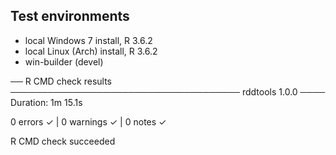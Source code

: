 ## Test environments

- local Windows 7 install, R 3.6.2
- local Linux (Arch) install, R 3.6.2
- win-builder (devel)

── R CMD check results ───────────────────────────────────── rddtools 1.0.0 ────
Duration: 1m 15.1s

0 errors ✓ | 0 warnings ✓ | 0 notes ✓

R CMD check succeeded
